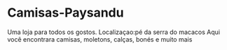 # Camisas-Paysandu
Uma loja para todos os gostos.
Localizaçao:pé da serra do macacos
Aqui vocẽ encontrara camisas, moletons, calças, bonés e muito mais
